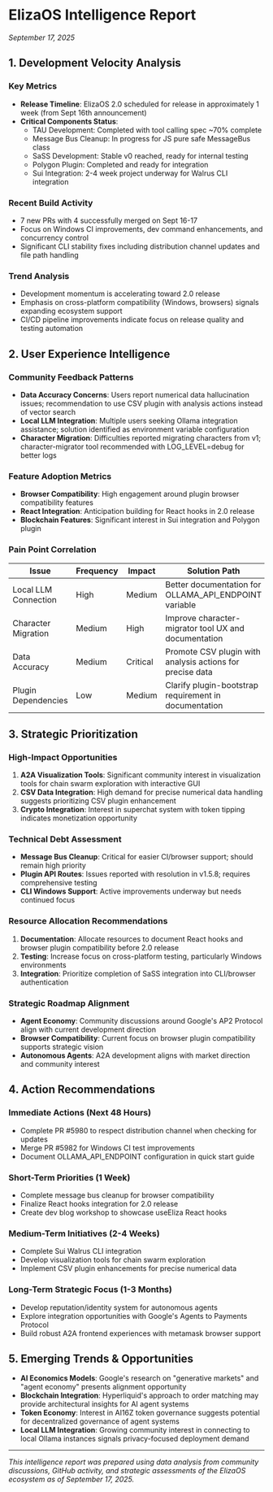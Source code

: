 # ElizaOS Intelligence Report
*September 17, 2025*

## 1. Development Velocity Analysis

### Key Metrics
- **Release Timeline**: ElizaOS 2.0 scheduled for release in approximately 1 week (from Sept 16th announcement)
- **Critical Components Status**:
  - TAU Development: Completed with tool calling spec ~70% complete
  - Message Bus Cleanup: In progress for JS pure safe MessageBus class
  - SaSS Development: Stable v0 reached, ready for internal testing
  - Polygon Plugin: Completed and ready for integration
  - Sui Integration: 2-4 week project underway for Walrus CLI integration

### Recent Build Activity
- 7 new PRs with 4 successfully merged on Sept 16-17
- Focus on Windows CI improvements, dev command enhancements, and concurrency control
- Significant CLI stability fixes including distribution channel updates and file path handling

### Trend Analysis
- Development momentum is accelerating toward 2.0 release
- Emphasis on cross-platform compatibility (Windows, browsers) signals expanding ecosystem support
- CI/CD pipeline improvements indicate focus on release quality and testing automation

## 2. User Experience Intelligence

### Community Feedback Patterns
- **Data Accuracy Concerns**: Users report numerical data hallucination issues; recommendation to use CSV plugin with analysis actions instead of vector search
- **Local LLM Integration**: Multiple users seeking Ollama integration assistance; solution identified as environment variable configuration
- **Character Migration**: Difficulties reported migrating characters from v1; character-migrator tool recommended with LOG_LEVEL=debug for better logs

### Feature Adoption Metrics
- **Browser Compatibility**: High engagement around plugin browser compatibility features
- **React Integration**: Anticipation building for React hooks in 2.0 release
- **Blockchain Features**: Significant interest in Sui integration and Polygon plugin

### Pain Point Correlation
| Issue | Frequency | Impact | Solution Path |
|-------|-----------|--------|--------------|
| Local LLM Connection | High | Medium | Better documentation for OLLAMA_API_ENDPOINT variable |
| Character Migration | Medium | High | Improve character-migrator tool UX and documentation |
| Data Accuracy | Medium | Critical | Promote CSV plugin with analysis actions for precise data |
| Plugin Dependencies | Low | Medium | Clarify plugin-bootstrap requirement in documentation |

## 3. Strategic Prioritization

### High-Impact Opportunities
1. **A2A Visualization Tools**: Significant community interest in visualization tools for chain swarm exploration with interactive GUI
2. **CSV Data Integration**: High demand for precise numerical data handling suggests prioritizing CSV plugin enhancement
3. **Crypto Integration**: Interest in superchat system with token tipping indicates monetization opportunity

### Technical Debt Assessment
- **Message Bus Cleanup**: Critical for easier CI/browser support; should remain high priority
- **Plugin API Routes**: Issues reported with resolution in v1.5.8; requires comprehensive testing
- **CLI Windows Support**: Active improvements underway but needs continued focus

### Resource Allocation Recommendations
1. **Documentation**: Allocate resources to document React hooks and browser plugin compatibility before 2.0 release
2. **Testing**: Increase focus on cross-platform testing, particularly Windows environments
3. **Integration**: Prioritize completion of SaSS integration into CLI/browser authentication

### Strategic Roadmap Alignment
- **Agent Economy**: Community discussions around Google's AP2 Protocol align with current development direction
- **Browser Compatibility**: Current focus on browser plugin compatibility supports strategic vision
- **Autonomous Agents**: A2A development aligns with market direction and community interest

## 4. Action Recommendations

### Immediate Actions (Next 48 Hours)
- Complete PR #5980 to respect distribution channel when checking for updates
- Merge PR #5982 for Windows CI test improvements
- Document OLLAMA_API_ENDPOINT configuration in quick start guide

### Short-Term Priorities (1 Week)
- Complete message bus cleanup for browser compatibility
- Finalize React hooks integration for 2.0 release
- Create dev blog workshop to showcase useEliza React hooks

### Medium-Term Initiatives (2-4 Weeks)
- Complete Sui Walrus CLI integration
- Develop visualization tools for chain swarm exploration
- Implement CSV plugin enhancements for precise numerical data

### Long-Term Strategic Focus (1-3 Months)
- Develop reputation/identity system for autonomous agents
- Explore integration opportunities with Google's Agents to Payments Protocol
- Build robust A2A frontend experiences with metamask browser support

## 5. Emerging Trends & Opportunities

- **AI Economics Models**: Google's research on "generative markets" and "agent economy" presents alignment opportunity
- **Blockchain Integration**: Hyperliquid's approach to order matching may provide architectural insights for AI agent systems
- **Token Economy**: Interest in AI16Z token governance suggests potential for decentralized governance of agent systems
- **Local LLM Integration**: Growing community interest in connecting to local Ollama instances signals privacy-focused deployment demand

---

*This intelligence report was prepared using data analysis from community discussions, GitHub activity, and strategic assessments of the ElizaOS ecosystem as of September 17, 2025.*